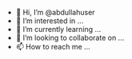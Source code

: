 - 👋 Hi, I’m @abdullahuser
- 👀 I’m interested in ...
- 🌱 I’m currently learning ...
- 💞️ I’m looking to collaborate on ...
- 📫 How to reach me ...

<!---
abdullahuser/abdullahuser is a ✨ special ✨ repository because its `README.md` (this file) appears on your GitHub profile.
You can click the Preview link to take a look at your changes.
--->
